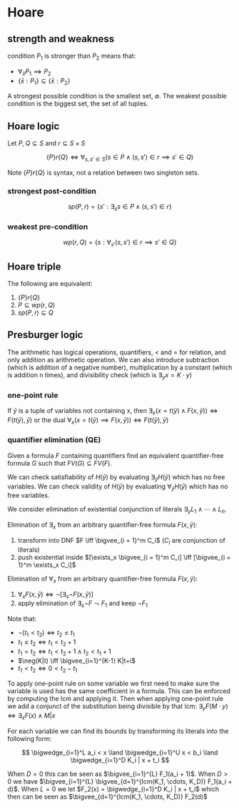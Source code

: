 # Hoare

## strength and weakness

condition $P_1$ is stronger than $P_2$ means that:

- $\forall_{\bar x} P_1 \implies P_2$
- $\{\bar x : P_1\} \subseteq \{\bar x : P_2\}$

A strongest possible condition is the smallest set, $\emptyset$. The weakest possible condition is the biggest set, the set of all tuples.

## Hoare logic

Let $P, Q \subseteq S$ and $r \subseteq S \times S$

$$
\{P\} r \{Q\} \iff \forall_{s, s' \in S} (s \in P \land (s, s') \in r \implies s' \in Q)
$$

Note $\{P\}r\{Q\}$ is syntax, not a relation between two singleton sets.

### strongest post-condition

$$
sp(P, r) = \{s' : \exists_s s \in P \land (s, s') \in r\}
$$

### weakest pre-condition

$$
wp(r, Q) = \{s : \forall_{s'} (s, s') \in r \implies s' \in Q\}
$$

## Hoare triple

The following are equivalent:

1. $\{P\} r \{Q\}$
2. $P \subseteq wp(r, Q)$
3. $sp(P, r) \subseteq Q$

## Presburger logic

The arithmetic has logical operations, quantifiers, < and = for relation, and only addition as arithmetic operation. We can also introduce subtraction (which is addition of a negative number), multiplication by a constant (which is addition n times), and divisibility check (which is $\exists_y x = K \cdot y$)

### one-point rule

If $\bar y$ is a tuple of variables not containing x, then $\exists_x (x = t(\bar y) \land F(x, \bar y)) \iff F(t(\bar y), \bar y)$ or the dual $\forall_x (x = t(\bar y) \implies F(x, \bar y)) \iff F(t(\bar y), \bar y)$

### quantifier elimination (QE)

Given a formula $F$ containing quantifiers find an equivalent quantifier-free formula $G$ such that $FV(G) \subseteq FV(F)$.

We can check satisfiability of $H(\bar y)$ by evaluating $\exists_{\bar y} H(\bar y)$ which has no free variables. We can check validity of $H(\bar y)$ by evaluating $\forall_{\bar y} H(\bar y)$ which has no free variables.

We consider elimination of existential conjunction of literals $\exists_y L_1 \land \cdots \land L_n$.

Elimination of $\exists_x$ from an arbitrary quantifier-free formula $F(x, \bar y)$:

1. transform into DNF $F \iff \bigvee_{i = 1}^m C_i$ ($C_i$ are conjunction of literals)
2. push existential inside $[\exists_x \bigvee_{i = 1}^m C_i] \iff [\bigvee_{i = 1}^m \exists_x C_i]$

Elimination of $\forall_x$ from an arbitrary quantifier-free formula $F(x, \bar y)$:

1. $\forall_x F(x, \bar y) \iff \neg [\exists_x \neg F(x, \bar y)]$
2. apply elimination of $\exists_x \neg F \leadsto F_1$ and keep $\neg F_1$

Note that:

- $\neg(t_1 < t_2) \iff t_2 \le t_1$
- $t_1 \le t_2 \iff t_1 < t_2 + 1$
- $t_1 = t_2 \iff t_1 < t_2 + 1 \land t_2 < t_1 + 1$
- $\neg(K|t) \iff \bigvee_{i=1}^{K-1} K|t+i$
- $t_1 < t_2 \iff 0 < t_2 - t_1$

To apply one-point rule on some variable we first need to make sure the variable is used has the same coefficient in a formula. This can be enforced by computing the lcm and applying it. Then when applying one-point rule we add a conjunct of the substitution being divisible by that lcm: $\exists_y F(M \cdot y) \iff \exists_x F(x) \land M|x$

For each variable we can find its bounds by transforming its literals into the following form:

$$
\bigwedge_{i=1}^L a_i < x \land \bigwedge_{i=1}^U x < b_i \land \bigwedge_{i=1}^D K_i | x + t_i
$$

When $D = 0$ this can be seen as $\bigvee_{i=1}^{L} F_1(a_i + 1)$. When $D > 0$ we have $\bigvee_{i=1}^{L} \bigvee_{d=1}^{lcm(K_1, \cdots, K_D)} F_1(a_i + d)$. When $L = 0$ we let $F_2(x) = \bigwedge_{i=1}^D K_i | x + t_i$ which then can be seen as $\bigvee_{d=1}^{lcm(K_1, \cdots, K_D)} F_2(d)$
